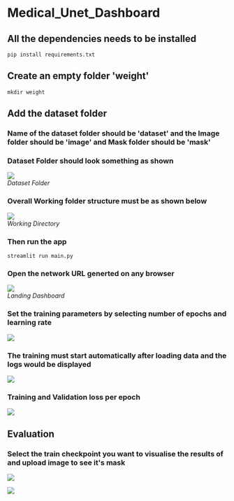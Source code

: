 # Medical_Unet_Dashboard

## All the dependencies needs to be installed

  ```pip install requirements.txt```  
## Create an empty folder 'weight'  
  ```mkdir weight```  
  
## Add the dataset folder  
### Name of the dataset folder should be 'dataset' and the Image folder should be 'image' and Mask folder should be 'mask'
### Dataset Folder should look something as shown  
![](https://github.com/DRIP-AI-RESEARCH-JUNIOR/Medical_Unet_Dashboard/blob/main/img/img_8.png)  
*Dataset Folder*  

### Overall Working folder structure must be as shown below  
![](https://github.com/DRIP-AI-RESEARCH-JUNIOR/Medical_Unet_Dashboard/blob/main/img/img_7.png)  
*Working Directory*  

### Then run the app  
```streamlit run main.py```  
    
### Open the network URL generted on any browser  
![](https://github.com/DRIP-AI-RESEARCH-JUNIOR/Medical_Unet_Dashboard/blob/main/img/img_1.png)  
*Landing Dashboard*  

### Set the training parameters by selecting number of epochs and learning rate  
![](https://github.com/DRIP-AI-RESEARCH-JUNIOR/Medical_Unet_Dashboard/blob/main/img/img_2.png)  

### The training must start automatically after loading data and the logs would be displayed  
![](https://github.com/DRIP-AI-RESEARCH-JUNIOR/Medical_Unet_Dashboard/blob/main/img/Screenshot%20(25).png)  

### Training and Validation loss per epoch  
![](https://github.com/DRIP-AI-RESEARCH-JUNIOR/Medical_Unet_Dashboard/blob/main/img/img_3.png)  

## Evaluation  

### Select the train checkpoint you want to visualise the results of and upload image to see it's mask  
![](https://github.com/DRIP-AI-RESEARCH-JUNIOR/Medical_Unet_Dashboard/blob/main/img/img_4.png)  

![](https://github.com/DRIP-AI-RESEARCH-JUNIOR/Medical_Unet_Dashboard/blob/main/img/img_6.png)  
